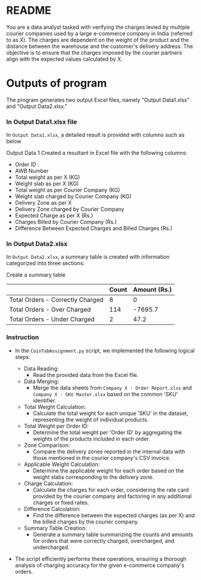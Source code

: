 # README
You are a data analyst tasked with verifying the charges levied by multiple courier companies used by a large e-commerce company in India (referred to as X). The charges are dependent on the weight of the product and the distance between the warehouse and the customer's delivery address. The objective is to ensure that the charges imposed by the courier partners align with the expected values calculated by X.

# Outputs of program 

The program generates two output Excel files, namely "Output Data1.xlsx" and "Output Data2.xlsx."
### In Output Data1.xlsx file
In `Output Data1.xlsx`, a detailed result is provided with columns such as below 

Output Data 1
Created a resultant in Excel file with the following columns:
- Order ID : 
- AWB Number
- Total weight as per X (KG)
- Weight slab as per X (KG)
- Total weight as per Courier Company (KG)
- Weight slab charged by Courier Company (KG)
- Delivery Zone as per X
- Delivery Zone charged by Courier Company
- Expected Charge as per X (Rs.)
- Charges Billed by Courier Company (Rs.)
- Difference Between Expected Charges and Billed Charges (Rs.)

### In Output Data2.xlsx
In `Output Data2.xlsx`, a summary table is created with information categorized into three sections:

Create a summary table

|          | Count | Amount (Rs.) |
|----------|-------|--------------|
| Total Orders - Correctly Charged  | 8     | 0            |
| Total Orders - Over Charged | 114   | -7695.7      |
| Total Orders - Under Charged    | 2     | 47.2         |

### Instruction

- In the `CoinTabAssignment.py` script, we implemented the following logical steps:
  
  - Data Reading:
    - Read the provided data from the Excel file.
  - Data Merging:
    - Merge the data sheets from `Company X - Order Report.xlsx` and `Company X - SKU Master.xlsx` based on the common 'SKU' identifier.
  - Total Weight Calculation:
    - Calculate the total weight for each unique 'SKU' in the dataset, representing the weight of individual products.
  - Total Weight per Order ID:
    - Determine the total weight per 'Order ID' by aggregating the weights of the products included in each order.
  - Zone Comparison:
    - Compare the delivery zones reported in the internal data with those mentioned in the courier company's CSV invoice.
  - Applicable Weight Calculation:
    - Determine the applicable weight for each order based on the weight slabs corresponding to the delivery zone.
  - Charge Calculation:
    - Calculate the charges for each order, considering the rate card provided by the courier company and factoring in any additional charges or fixed rates.
  - Difference Calculation:
    - Find the difference between the expected charges (as per X) and the billed charges by the courier company.
  - Summary Table Creation:
    - Generate a summary table summarizing the counts and amounts for orders that were correctly charged, overcharged, and undercharged.
    
- The script efficiently performs these operations, ensuring a thorough analysis of charging accuracy for the given e-commerce company's orders.

